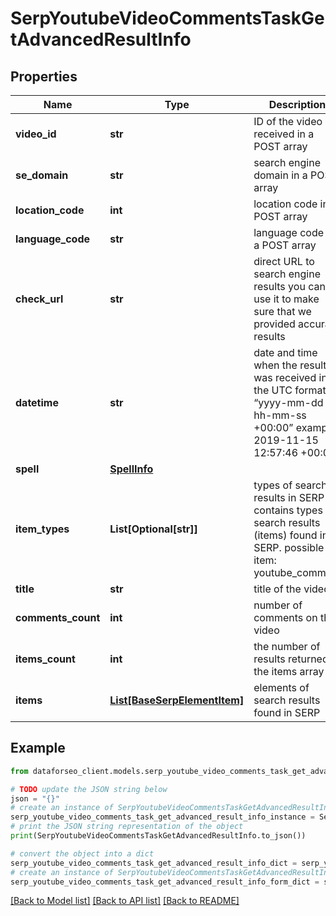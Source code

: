 # SerpYoutubeVideoCommentsTaskGetAdvancedResultInfo


## Properties

Name | Type | Description | Notes
------------ | ------------- | ------------- | -------------
**video_id** | **str** | ID of the video received in a POST array | [optional] 
**se_domain** | **str** | search engine domain in a POST array | [optional] 
**location_code** | **int** | location code in a POST array | [optional] 
**language_code** | **str** | language code in a POST array | [optional] 
**check_url** | **str** | direct URL to search engine results you can use it to make sure that we provided accurate results | [optional] 
**datetime** | **str** | date and time when the result was received in the UTC format: “yyyy-mm-dd hh-mm-ss +00:00” example: 2019-11-15 12:57:46 +00:00 | [optional] 
**spell** | [**SpellInfo**](SpellInfo.md) |  | [optional] 
**item_types** | **List[Optional[str]]** | types of search results in SERP contains types of search results (items) found in SERP. possible item: youtube_comment | [optional] 
**title** | **str** | title of the video | [optional] 
**comments_count** | **int** | number of comments on the video | [optional] 
**items_count** | **int** | the number of results returned in the items array | [optional] 
**items** | [**List[BaseSerpElementItem]**](BaseSerpElementItem.md) | elements of search results found in SERP | [optional] 

## Example

```python
from dataforseo_client.models.serp_youtube_video_comments_task_get_advanced_result_info import SerpYoutubeVideoCommentsTaskGetAdvancedResultInfo

# TODO update the JSON string below
json = "{}"
# create an instance of SerpYoutubeVideoCommentsTaskGetAdvancedResultInfo from a JSON string
serp_youtube_video_comments_task_get_advanced_result_info_instance = SerpYoutubeVideoCommentsTaskGetAdvancedResultInfo.from_json(json)
# print the JSON string representation of the object
print(SerpYoutubeVideoCommentsTaskGetAdvancedResultInfo.to_json())

# convert the object into a dict
serp_youtube_video_comments_task_get_advanced_result_info_dict = serp_youtube_video_comments_task_get_advanced_result_info_instance.to_dict()
# create an instance of SerpYoutubeVideoCommentsTaskGetAdvancedResultInfo from a dict
serp_youtube_video_comments_task_get_advanced_result_info_form_dict = serp_youtube_video_comments_task_get_advanced_result_info.from_dict(serp_youtube_video_comments_task_get_advanced_result_info_dict)
```
[[Back to Model list]](../README.md#documentation-for-models) [[Back to API list]](../README.md#documentation-for-api-endpoints) [[Back to README]](../README.md)


